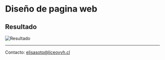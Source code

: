# Diseño de pagina web

## Resultado 

![Resultado](./resources/resultado.png)

---
Contacto: <elisasoto@liceovvh.cl>